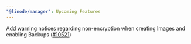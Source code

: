 ```yaml
---
"@linode/manager": Upcoming Features
---
```


Add warning notices regarding non-encryption when creating Images and enabling Backups ([#10521](https://github.com/linode/manager/pull/10521))
